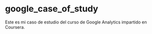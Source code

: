 # google_case_of_study
Este es mi caso de estudio del curso de Google Analytics impartido en Coursera.
